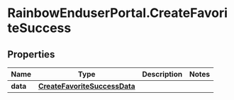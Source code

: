 # RainbowEnduserPortal.CreateFavoriteSuccess

## Properties

Name | Type | Description | Notes
------------ | ------------- | ------------- | -------------
**data** | [**CreateFavoriteSuccessData**](CreateFavoriteSuccessData.md) |  | 


